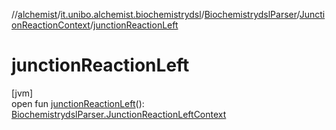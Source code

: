 //[alchemist](../../../../index.md)/[it.unibo.alchemist.biochemistrydsl](../../index.md)/[BiochemistrydslParser](../index.md)/[JunctionReactionContext](index.md)/[junctionReactionLeft](junction-reaction-left.md)

# junctionReactionLeft

[jvm]\
open fun [junctionReactionLeft](junction-reaction-left.md)(): [BiochemistrydslParser.JunctionReactionLeftContext](../-junction-reaction-left-context/index.md)
